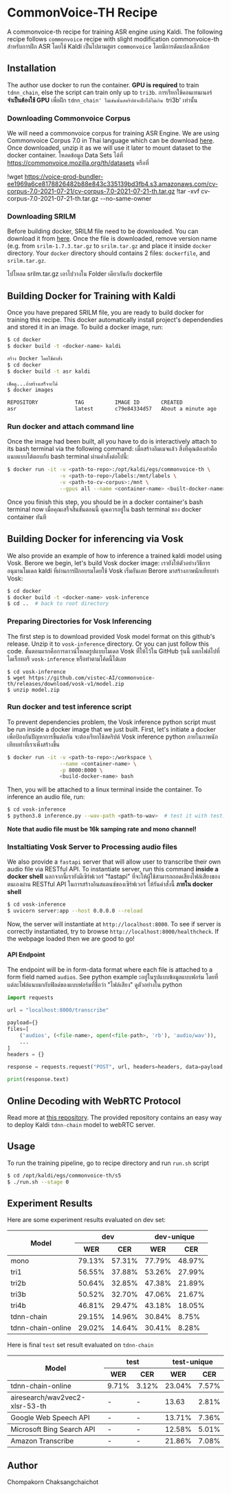 # CommonVoice-TH Recipe
A commonvoice-th recipe for training ASR engine using Kaldi. The following recipe follows `commonvoice` recipe with slight modification
commonvoice-th สำหรับการฝึก ASR โดยใช้ Kaldi เป็นไปตามสูตร `commonvoice` โดยมีการดัดแปลงเล็กน้อย 

## Installation
The author use docker to run the container. **GPU is required** to train `tdnn_chain`, else the script can train only up to `tri3b`.
การเรียกใช้คอนเทนเนอร์ **จำเป็นต้องใช้ GPU** เพื่อฝึก `tdnn_chain' ไม่เช่นนั้นสคริปต์จะฝึกได้ไม่เกิน `tri3b' เท่านั้น 

### Downloading Commonvoice Corpus
We will need a commonvoice corpus for training ASR Engine. We are using Commonvoice Corpus 7.0 in Thai language which can be download [here](https://commonvoice.mozilla.org/th/datasets). Once downloaded, unzip it as we will use it later to mount dataset to the docker container.
โหลดข้อมูล Data Sets ได้ที่ https://commonvoice.mozilla.org/th/datasets
หรือที่

!wget https://voice-prod-bundler-ee1969a6ce8178826482b88e843c335139bd3fb4.s3.amazonaws.com/cv-corpus-7.0-2021-07-21/cv-corpus-7.0-2021-07-21-th.tar.gz
!tar -xvf cv-corpus-7.0-2021-07-21-th.tar.gz --no-same-owner


### Downloading SRILM
Before building docker, SRILM file need to be downloaded. You can download it from [here](https://raw.githubusercontent.com/project2you/srilm-package/master/srilm-1.7.3.tar.gz). Once the file is downloaded, remove version name (e.g. from `srilm-1.7.3.tar.gz` to `srilm.tar.gz` and place it inside `docker` directory. Your `docker` directory should contains 2 files: `dockerfile`, and `srilm.tar.gz`.

ไปโหลด srilm.tar.gz เอาไปวางใน Folder เดียวกันกับ dockerfile


## Building Docker for Training with Kaldi
Once you have prepared SRILM file, you are ready to build docker for training this recipe. This docker automatically install project's dependendies and stored it in an image. To build a docker image, run:
```bash
$ cd docker
$ docker build -t <docker-name> kaldi

สร้าง Docker โดยใช้คำสั่ง
$ cd docker
$ docker build -t asr kaldi

เช็คดู...ถ้าสร้างเสร็จจะได้
$ docker images

REPOSITORY            TAG          IMAGE ID       CREATED              SIZE
asr                   latest       c79e84334d57   About a minute ago   7.79GB

```

### Run docker and attach command line
Once the image had been built, all you have to do is interactively attach to its bash terminal via the following command:
เมื่อสร้างอิมเมจแล้ว สิ่งที่คุณต้องทำคือแนบแบบโต้ตอบกับ bash terminal ผ่านคำสั่งต่อไปนี้: 


```bash
$ docker run -it -v <path-to-repo>:/opt/kaldi/egs/commonvoice-th \
                 -v <path-to-repo>/labels:/mnt/labels \
                 -v <path-to-cv-corpus>:/mnt \
                 --gpus all --name <container-name> <built-docker-name> bash
```
Once you finish this step, you should be in a docker container's bash terminal now
เมื่อคุณเสร็จสิ้นขั้นตอนนี้ คุณควรอยู่ใน bash terminal ของ docker container ทันที 

## Building Docker for inferencing via Vosk
We also provide an example of how to inference a trained kaldi model using Vosk. Berore we begin, let's build Vosk docker image:
เรายังให้ตัวอย่างวิธีการอนุมานโมเดล kaldi ที่ผ่านการฝึกอบรมโดยใช้ Vosk เริ่มกันเลย Berore มาสร้างภาพนักเทียบท่า Vosk: 

```bash
$ cd docker
$ docker build -t <docker-name> vosk-inference
$ cd ..  # back to root directory
```

### Preparing Directories for Vosk Inferencing
The first step is to download provided Vosk model format on this github's release. Unzip it to `vosk-inference` directory. Or you can just follow this code.
ขั้นตอนแรกคือการดาวน์โหลดรูปแบบโมเดล Vosk ที่ให้ไว้ใน GitHub รุ่นนี้ แตกไฟล์ไปที่ไดเร็กทอรี `vosk-inference` หรือทำตามโค้ดนี้ได้เลย

```
$ cd vosk-inference
$ wget https://github.com/vistec-AI/commonvoice-th/releases/download/vosk-v1/model.zip
$ unzip model.zip
```

### Run docker and test inference script
To prevent dependencies problem, the Vosk inference python script must be run inside a docker image that we just built. First, let's initiate a docker
เพื่อป้องกันปัญหาการขึ้นต่อกัน จะต้องเรียกใช้สคริปต์ Vosk inference python ภายในภาพนักเทียบท่าที่เราเพิ่งสร้างขึ้น


```bash
$ docker run -it -v <path-to-repo>:/workspace \
                 --name <container-name> \
                 -p 8000:8000 \
                 <build-docker-name> bash
```
Then, you will be attached to a linux terminal inside the container. To inference an audio file, run:
```bash
$ cd vosk-inference
$ python3.8 inference.py --wav-path <path-to-wav>  # test it with test.wav
```
**Note that audio file must be 16k samping rate and mono channel!**

### Instaltiating Vosk Server to Processing audio files
We also provide a `fastapi` server that will allow user to transcribe their own audio file via RESTful API. To instantiate server, run this command **inside a docker shell**
นอกจากนี้เรายังมีเซิร์ฟเวอร์ "fastapi" ที่จะให้ผู้ใช้สามารถถอดเสียงไฟล์เสียงของตนเองผ่าน RESTful API ในการสร้างอินสแตนซ์ของเซิร์ฟเวอร์ ให้รันคำสั่งนี้ **ภายใน docker shell** 

```bash
$ cd vosk-inference
$ uvicorn server:app --host 0.0.0.0 --reload
```
Now, the server will instantiate at `http://localhost:8000`. To see if server is correctly instantiated, try to browse `http://localhost:8000/healthcheck`. If the webpage loaded then we are good to go!

#### API Endpoint
The endpoint will be in form-data format where each file is attached to a form field named `audios`. See python example
ะอยู่ในรูปแบบข้อมูลแบบฟอร์ม โดยที่แต่ละไฟล์แนบมากับฟิลด์ของแบบฟอร์มที่ชื่อว่า "ไฟล์เสียง" ดูตัวอย่างใน python

```python
import requests

url = "localhost:8000/transcribe"

payload={}
files=[
    ('audios', (<file-name>, open(<file-path>, 'rb'), 'audio/wav')),
    ...
]
headers = {}

response = requests.request("POST", url, headers=headers, data=payload, files=files)

print(response.text)
```

## Online Decoding with WebRTC Protocol
Read more at [this repository](https://github.com/danijel3/KaldiWebrtcServer). The provided repository contains an easy way to deploy Kaldi `tdnn-chain` model to webRTC server.


## Usage
To run the training pipeline, go to recipe directory and run `run.sh` script
```bash
$ cd /opt/kaldi/egs/commonvoice-th/s5
$ ./run.sh --stage 0
```


## Experiment Results
Here are some experiment results evaluated on dev set:

<table>
  <thead>
    <tr>
      <th rowspan="2">Model</th>
      <th colspan="2">dev</th>
      <th colspan="2">dev-unique</th>
    </tr>
    <tr>
      <th>WER</th>
      <th>CER</th>
      <th>WER</th>
      <th>CER</th>
    </tr>
  </thead>
  <tbody>
    <tr>
      <td>mono</td>
      <td>79.13%</td>
      <td>57.31%</td>
      <td>77.79%</td>
      <td>48.97%</td>
    </tr>
    <tr>
      <td>tri1</td>
      <td>56.55%</td>
      <td>37.88%</td>
      <td>53.26%</td>
      <td>27.99%</td>
    </tr>
    <tr>
      <td>tri2b</td>
      <td>50.64%</td>
      <td>32.85%</td>
      <td>47.38%</td>
      <td>21.89%</td>
    </tr>
    <tr>
      <td>tri3b</td>
      <td>50.52%</td>
      <td>32.70%</td>
      <td>47.06%</td>
      <td>21.67%</td>
    </tr>
    <tr>
      <td>tri4b</td>
      <td>46.81%</td>
      <td>29.47%</td>
      <td>43.18%</td>
      <td>18.05%</td>
    </tr>
    <tr>
      <td>tdnn-chain</td>
      <td>29.15%</td>
      <td>14.96%</td>
      <td>30.84%</td>
      <td>8.75%</td>
    </tr>
    <tr>
      <td>tdnn-chain-online</td>
      <td>29.02%</td>
      <td>14.64%</td>
      <td>30.41%</td>
      <td>8.28%</td>
    </tr>
  </tbody>
</table>

Here is final `test` set result evaluated on `tdnn-chain`

<table>
  <thead>
    <tr>
      <th rowspan="2">Model</th>
      <th colspan="2">test</th>
      <th colspan="2">test-unique</th>
    </tr>
    <tr>
      <th>WER</th>
      <th>CER</th>
      <th>WER</th>
      <th>CER</th>
    </tr>
  </thead>
  <tbody>
    <tr>
      <td>tdnn-chain-online</td>
      <td>9.71%</td>
      <td>3.12%</td>
      <td>23.04%</td>
      <td>7.57%</td>
    </tr>
  </tbody>
  <tbody>
    <tr>
      <td>airesearch/wav2vec2-xlsr-53-th</td>
      <td>-</td>
      <td>-</td>
      <td>13.63</td>
      <td>2.81%</td>
    </tr>
  </tbody>
  <tbody>
    <tr>
      <td>Google Web Speech API</td>
      <td>-</td>
      <td>-</td>
      <td>13.71%</td>
      <td>7.36%</td>
    </tr>
  </tbody>
  <tbody>
    <tr>
      <td>Microsoft Bing Search API</td>
      <td>-</td>
      <td>-</td>
      <td>12.58%</td>
      <td>5.01%</td>
    </tr>
  <tbody>
    <tr>
      <td>Amazon Transcribe</td>
      <td>-</td>
      <td>-</td>
      <td>21.86%</td>
      <td>7.08%</td>
    </tr>
  </tbody>

  </tbody>

</table> 

## Author
Chompakorn Chaksangchaichot
